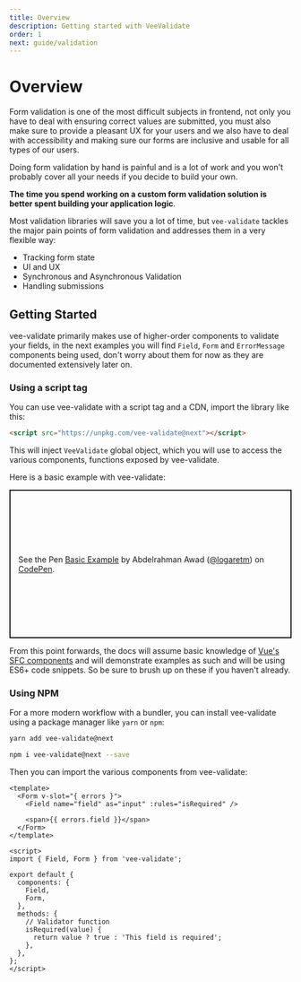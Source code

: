 ```yaml
---
title: Overview
description: Getting started with VeeValidate
order: 1
next: guide/validation
---
```


# Overview

Form validation is one of the most difficult subjects in frontend, not only you have to deal with ensuring correct values are submitted, you must also make sure to provide a pleasant UX for your users and we also have to deal with accessibility and making sure our forms are inclusive and usable for all types of our users.

Doing form validation by hand is painful and is a lot of work and you won't probably cover all your needs if you decide to build your own.

**The time you spend working on a custom form validation solution is better spent building your application logic**.

Most validation libraries will save you a lot of time, but `vee-validate` tackles the major pain points of form validation and addresses them in a very flexible way:

<div class="features">

- Tracking form state
- UI and UX
- Synchronous and Asynchronous Validation
- Handling submissions

</div>

## Getting Started

vee-validate primarily makes use of higher-order components to validate your fields, in the next examples you will find `Field`, `Form` and `ErrorMessage` components being used, don't worry about them for now as they are documented extensively later on.

### Using a script tag

You can use vee-validate with a script tag and a CDN, import the library like this:

```html
<script src="https://unpkg.com/vee-validate@next"></script>
```

This will inject `VeeValidate` global object, which you will use to access the various components, functions exposed by vee-validate.

Here is a basic example with vee-validate:

<p class="codepen" data-height="265" data-theme-id="light" data-default-tab="js,result" data-user="logaretm" data-slug-hash="rNxbMzq" style="height: 265px; box-sizing: border-box; display: flex; align-items: center; justify-content: center; border: 2px solid; margin: 1em 0; padding: 1em;" data-pen-title="Basic Example">
  <span>See the Pen <a href="https://codepen.io/logaretm/pen/rNxbMzq">
  Basic Example</a> by Abdelrahman Awad (<a href="https://codepen.io/logaretm">@logaretm</a>)
  on <a href="https://codepen.io">CodePen</a>.</span>
</p>

<doc-tip>

From this point forwards, the docs will assume basic knowledge of [Vue's SFC components](https://v3.vuejs.org/guide/single-file-component.html) and will demonstrate examples as such and will be using ES6+ code snippets. So be sure to brush up on these if you haven't already.

</doc-tip>

### Using NPM

For a more modern workflow with a bundler, you can install vee-validate using a package manager like `yarn` or `npm`:

```sh
yarn add vee-validate@next

npm i vee-validate@next --save
```

Then you can import the various components from vee-validate:

```vue
<template>
  <Form v-slot="{ errors }">
    <Field name="field" as="input" :rules="isRequired" />

    <span>{{ errors.field }}</span>
  </Form>
</template>

<script>
import { Field, Form } from 'vee-validate';

export default {
  components: {
    Field,
    Form,
  },
  methods: {
    // Validator function
    isRequired(value) {
      return value ? true : 'This field is required';
    },
  },
};
</script>
```

<script async src="https://static.codepen.io/assets/embed/ei.js"></script>
